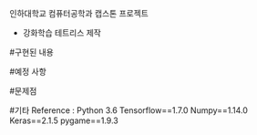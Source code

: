 인하대학교 컴퓨터공학과 캡스톤 프로젝트
 - 강화학습 테트리스 제작

#구현된 내용

#예정 사항

#문제점

#기타
    Reference :
        Python 3.6
        Tensorflow==1.7.0
        Numpy==1.14.0
        Keras==2.1.5
        pygame==1.9.3
